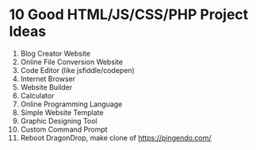 # 10 Good HTML/JS/CSS/PHP Project Ideas
1. Blog Creator Website
2. Online File Conversion Website
3. Code Editor (like jsfiddle/codepen)
4. Internet Browser
5. Website Builder
6. Calculator
7. Online Programming Language
8. Simple Website Template
9. Graphic Designing Tool
10. Custom Command Prompt
11. Reboot DragonDrop, make clone of https://pingendo.com/
